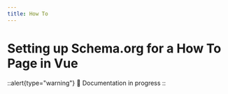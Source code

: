 ```yaml
---
title: How To
---
```


# Setting up Schema.org for a How To Page in Vue

<SchemaOrgArticle image="/og.png" />

<BreadcrumbList :value="[ { item: '/', name: 'Home' }, { item: '/guide/recipes/', name: 'Recipes' }, { name: 'How To' }]" />

::alert{type="warning"}
🔨 Documentation in progress
::
